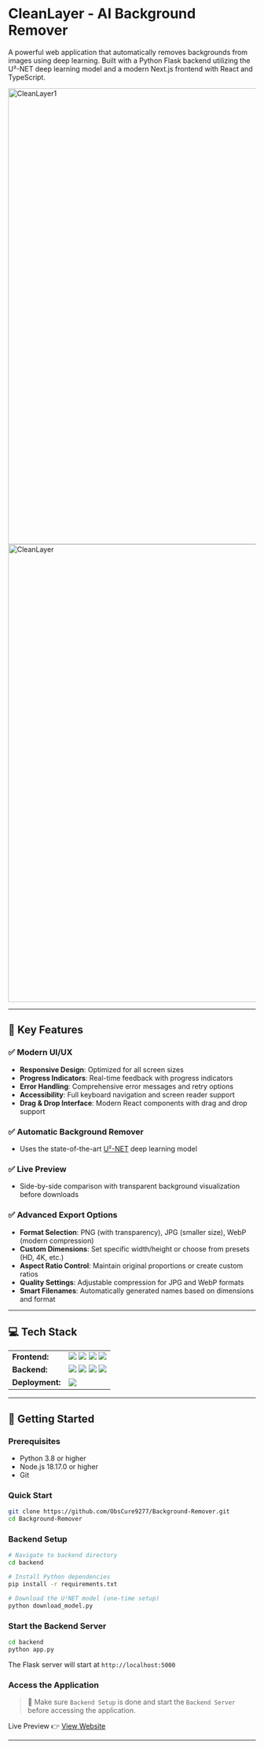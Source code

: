 # CleanLayer - AI Background Remover

A powerful web application that automatically removes backgrounds from images using deep learning. Built with a Python Flask backend utilizing the U²-NET deep learning model and a modern Next.js frontend with React and TypeScript.

<img width="1876" height="928" alt="CleanLayer1" src="https://github.com/user-attachments/assets/56e1a717-26a2-42f7-8c25-ea93bcb8ff0d" />
<img width="1876" height="932" alt="CleanLayer" src="https://github.com/user-attachments/assets/0a24ca55-5aa8-404c-bc7d-f3641d59c0c1" />

---

## 🔑 Key Features

### ✅ Modern UI/UX
- **Responsive Design**: Optimized for all screen sizes
- **Progress Indicators**: Real-time feedback with progress indicators
- **Error Handling**: Comprehensive error messages and retry options
- **Accessibility**: Full keyboard navigation and screen reader support
- **Drag & Drop Interface**: Modern React components with drag and drop support
  
### ✅ Automatic Background Remover
- Uses the state-of-the-art [U²-NET](https://github.com/xuebinqin/U-2-Net) deep learning model

### ✅ Live Preview
- Side-by-side comparison with transparent background visualization before downloads

### ✅ Advanced Export Options
- **Format Selection**: PNG (with transparency), JPG (smaller size), WebP (modern compression)
- **Custom Dimensions**: Set specific width/height or choose from presets (HD, 4K, etc.)
- **Aspect Ratio Control**: Maintain original proportions or create custom ratios
- **Quality Settings**: Adjustable compression for JPG and WebP formats
- **Smart Filenames**: Automatically generated names based on dimensions and format

---

## 💻 Tech Stack
<table>
  <tr>
    <td>
      <b>Frontend:</b>
    </td>
    <td>
      <img src="https://img.shields.io/badge/React-20232A?style=for-the-badge&logo=react&logoColor=61DAFB" />
      <img src="https://img.shields.io/badge/next%20js-000000?style=for-the-badge&logo=nextdotjs&logoColor=white" />
      <img src="https://img.shields.io/badge/TypeScript-007ACC?style=for-the-badge&logo=typescript&logoColor=white" />
      <img src="https://img.shields.io/badge/Tailwind_CSS-38B2AC?style=for-the-badge&logo=tailwind-css&logoColor=white" />
    </td>
  </tr>
  <tr>
    <td>
      <b>Backend:</b>
    </td>
    <td>
      <img src="https://img.shields.io/badge/Python-FFD43B?style=for-the-badge&logo=python&logoColor=blue" />
      <img src="https://img.shields.io/badge/OpenCV-27338e?style=for-the-badge&logo=OpenCV&logoColor=white" />
      <img src="https://img.shields.io/badge/PyTorch-EE4C2C?style=for-the-badge&logo=pytorch&logoColor=white" />
      <img src="https://img.shields.io/badge/Flask-000000?style=for-the-badge&logo=flask&logoColor=white" />
    </td>
  </tr>
  <tr>
    <td>
      <b>Deployment:</b>
    </td>
    <td>
      <img src="https://img.shields.io/badge/Vercel-000000?style=for-the-badge&logo=vercel&logoColor=white" />
    </td>
  </tr>
</table>

---

## 🚀 Getting Started

### Prerequisites
- Python 3.8 or higher
- Node.js 18.17.0 or higher
- Git

### Quick Start
```bash
git clone https://github.com/ObsCure9277/Background-Remover.git
cd Background-Remover
```

### Backend Setup
```bash
# Navigate to backend directory
cd backend

# Install Python dependencies
pip install -r requirements.txt

# Download the U²NET model (one-time setup)
python download_model.py
```

### Start the Backend Server
```bash
cd backend
python app.py
```
The Flask server will start at `http://localhost:5000`

### Access the Application

> 🔑 Make sure `Backend Setup` is done and start the `Backend Server` before accessing the application.

Live Preview 👉 <a href="https://cleanlayer.vercel.app">View Website</a>

---
